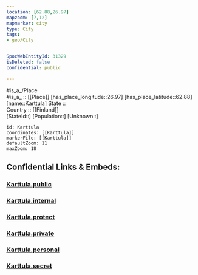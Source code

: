 ```yaml
---
location: [62.88,26.97] 
mapzoom: [7,12] 
mapmarker: city 
type: City
tags:
- geo/City


SpocWebEntityId: 31329
isDeleted: false
confidential: public

---
```

#is_a_/Place  
#is_a_ :: [[Place]] 
[has_place_longitude::26.97] 
[has_place_latitude::62.88] 
[name::Karttula] 
State ::  
Country :: [[Finland]]  
[StateId::] 
[Population::] 
[Unknown::] 


```leaflet
id: Karttula
coordinates: [[Karttula]] 
markerFile: [[Karttula]] 
defaultZoom: 11 
maxZoom: 18
```


## Confidential Links & Embeds: 

### [Karttula.public](/_public/\Earth\Continent\Europe\Europe~North\Finland\Provinces~Finland\Eastern_Finland\counties~Eastern_Finland\Savonia~North\CityKarttula.public.md) 

### [Karttula.internal](/_internal/\Earth\Continent\Europe\Europe~North\Finland\Provinces~Finland\Eastern_Finland\counties~Eastern_Finland\Savonia~North\CityKarttula.internal.md) 

### [Karttula.protect](/_protect/\Earth\Continent\Europe\Europe~North\Finland\Provinces~Finland\Eastern_Finland\counties~Eastern_Finland\Savonia~North\CityKarttula.protect.md) 

### [Karttula.private](/_private/\Earth\Continent\Europe\Europe~North\Finland\Provinces~Finland\Eastern_Finland\counties~Eastern_Finland\Savonia~North\CityKarttula.private.md) 

### [Karttula.personal](/_personal/\Earth\Continent\Europe\Europe~North\Finland\Provinces~Finland\Eastern_Finland\counties~Eastern_Finland\Savonia~North\CityKarttula.personal.md) 

### [Karttula.secret](/_secret/\Earth\Continent\Europe\Europe~North\Finland\Provinces~Finland\Eastern_Finland\counties~Eastern_Finland\Savonia~North\CityKarttula.secret.md)

